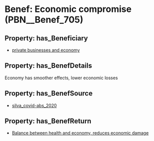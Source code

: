 # Benef: __Economic compromise__ (PBN__Benef_705)

## Property: has_Beneficiary

* [private businesses and economy](../Stakeholder/PBN__Stakeholder_290)

## Property: has_BenefDetails

Economy has smoother effects, lower economic losses

## Property: has_BenefSource

* [silva_covid-abs_2020](../Article/PBN__Article_139)

## Property: has_BenefReturn

* [Balance between health and economy, reduces economic damage](../BenefReturn/PBN__BenefReturn_753)

